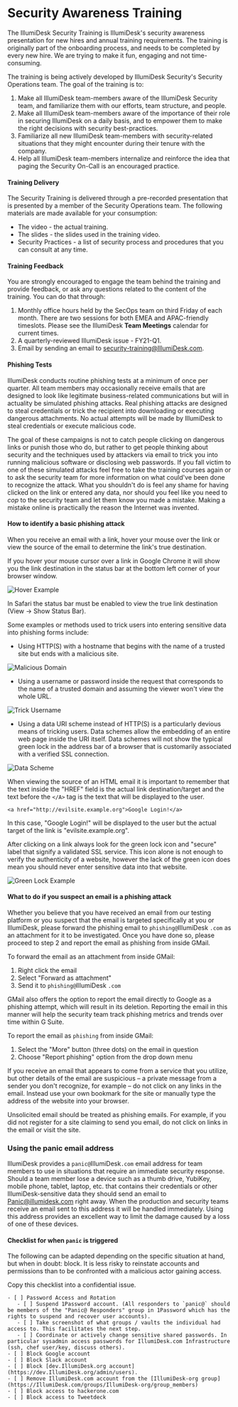 # Security Awareness Training

The IllumiDesk Security Training is IllumiDesk's security awareness presentation for new hires and annual training requirements. The training is originally part of the onboarding process, and needs to be completed by every new hire. We are trying to make it fun, engaging and not time-consuming.

The training is being actively developed by IllumiDesk Security's Security Operations team. The goal of the training is to:

1. Make all IllumiDesk team-members aware of the IllumiDesk  Security team, and familiarize them with our efforts, team structure, and people.
2. Make all IllumiDesk team-members aware of the importance of their role in securing IllumiDesk on a daily basis, and to empower them to make the right decisions with security best-practices.
3. Familiarize all new IllumiDesk team-members with security-related situations that they might encounter during their tenure with the company.
4. Help all IllumiDesk team-members internalize and reinforce the idea that paging the Security On-Call is an encouraged practice.

#### Training Delivery <a id="training-delivery"></a>

The Security Training is delivered through a pre-recorded presentation that is presented by a member of the Security Operations team. The following materials are made available for your consumption:

* The video - the actual training.
* The slides - the slides used in the training video.
* Security Practices - a list of security process and procedures that you can consult at any time.

#### Training Feedback <a id="training-feedback"></a>

You are strongly encouraged to engage the team behind the training and provide feedback, or ask any questions related to the content of the training. You can do that through:

1. Monthly office hours held by the SecOps team on third Friday of each month. There are two sessions for both EMEA and APAC-friendly timeslots. Please see the IllumiDesk **Team Meetings** calendar for current times.
2. A quarterly-reviewed IllumiDesk issue - FY21-Q1.
3. Email by sending an email to security-training@IllumiDesk.com.

#### Phishing Tests <a id="phishing-tests"></a>

IllumiDesk conducts routine phishing tests at a minimum of once per quarter. All team members may occasionally receive emails that are designed to look like legitimate business-related communications but will in actuality be simulated phishing attacks. Real phishing attacks are designed to steal credentials or trick the recipient into downloading or executing dangerous attachments. No actual attempts will be made by IllumiDesk to steal credentials or execute malicious code.

The goal of these campaigns is not to catch people clicking on dangerous links or punish those who do, but rather to get people thinking about security and the techniques used by attackers via email to trick you into running malicious software or disclosing web passwords. If you fall victim to one of these simulated attacks feel free to take the training courses again or to ask the security team for more information on what could've been done to recognize the attack. What you shouldn't do is feel any shame for having clicked on the link or entered any data, nor should you feel like you need to _cop_ to the security team and let them know you made a mistake. Making a mistake online is practically the reason the Internet was invented.

#### How to identify a basic phishing attack <a id="how-to-identify-a-basic-phishing-attack"></a>

When you receive an email with a link, hover your mouse over the link or view the source of the email to determine the link's true destination.

If you hover your mouse cursor over a link in Google Chrome it will show you the link destination in the status bar at the bottom left corner of your browser window.

![Hover Example](https://about.gitlab.com/images/phishing/hover-status-bar-example-chrome.png)

In Safari the status bar must be enabled to view the true link destination \(View -&gt; Show Status Bar\).

Some examples or methods used to trick users into entering sensitive data into phishing forms include:

* Using HTTP\(S\) with a hostname that begins with the name of a trusted site but ends with a malicious site.

![Malicious Domain](https://about.gitlab.com/images/phishing/malicious-domain.png)

* Using a username or password inside the request that corresponds to the name of a trusted domain and assuming the viewer won't view the whole URL.

![Trick Username](https://about.gitlab.com/images/phishing/username-password.png)

* Using a data URI scheme instead of HTTP\(S\) is a particularly devious means of tricking users. Data schemes allow the embedding of an entire web page inside the URI itself. Data schemes will not show the typical green lock in the address bar of a browser that is customarily associated with a verified SSL connection.

![Data Scheme](https://about.gitlab.com/images/phishing/data-scheme.png)

When viewing the source of an HTML email it is important to remember that the text inside the "HREF" field is the actual link destination/target and the text before the `</A>` tag is the text that will be displayed to the user.

`<a href="http://evilsite.example.org">Google Login!</a>`

In this case, "Google Login!" will be displayed to the user but the actual target of the link is "evilsite.example.org".

After clicking on a link always look for the green lock icon and "secure" label that signify a validated SSL service. This icon alone is not enough to verify the authenticity of a website, however the lack of the green icon does mean you should never enter sensitive data into that website.

![Green Lock Example](https://about.gitlab.com/images/phishing/green-lock-example.png)

#### What to do if you suspect an email is a phishing attack <a id="what-to-do-if-you-suspect-an-email-is-a-phishing-attack"></a>

Whether you believe that you have received an email from our testing platform or you suspect that the email is targeted specifically at you or IllumiDesk, please forward the phishing email to `phishing@`IllumiDesk `.com` as an attachment for it to be investigated. Once you have done so, please proceed to step 2 and report the email as phishing from inside GMail.

To forward the email as an attachment from inside GMail:

1. Right click the email
2. Select "Forward as attachment"
3. Send it to `phishing@`IllumiDesk `.com`

GMail also offers the option to report the email directly to Google as a phishing attempt, which will result in its deletion. Reporting the email in this manner will help the security team track phishing metrics and trends over time within G Suite.

To report the email as `phishing` from inside GMail:

1. Select the "More" button \(three dots\) on the email in question
2. Choose "Report phishing" option from the drop down menu

If you receive an email that appears to come from a service that you utilize, but other details of the email are suspicious – a private message from a sender you don't recognize, for example – do not click on any links in the email. Instead use your own bookmark for the site or manually type the address of the website into your browser.

Unsolicited email should be treated as phishing emails. For example, if you did not register for a site claiming to send you email, do not click on links in the email or visit the site.

### Using the panic email address <a id="panic-email"></a>

IllumiDesk provides a `panic@`IllumiDesk`.com` email address for team members to use in situations that require an immediate security response. Should a team member lose a device such as a thumb drive, YubiKey, mobile phone, tablet, laptop, etc. that contains their credentials or other IllumiDesk-sensitive data they should send an email to Panic@illumidesk.com right away. When the production and security teams receive an email sent to this address it will be handled immediately. Using this address provides an excellent way to limit the damage caused by a loss of one of these devices.

#### Checklist for when `panic` is triggered <a id="checklist-for-when-panic-is-triggered"></a>

The following can be adapted depending on the specific situation at hand, but when in doubt: block. It is less risky to reinstate accounts and permissions than to be confronted with a malicious actor gaining access.

Copy this checklist into a confidential issue.

```text
- [ ] Password Access and Rotation
   - [ ] Suspend 1Password account. (All responders to `panic@` should be members of the "Panic@ Responders" group in 1Password which has the rights to suspend and recover user accounts).
   - [ ] Take screenshot of what groups / vaults the individual had access to. This facilitates the next step.
   - [ ] Coordinate or actively change sensitive shared passwords. In particular sysadmin access passwords for IllumiDesk.com Infrastructure (ssh, chef user/key, discuss others).
- [ ] Block Google account
- [ ] Block Slack account
- [ ] Block [dev.IllumiDesk.org account](https://dev.IllumiDesk.org/admin/users).
- [ ] Remove IllumiDesk.com account from the [IllumiDesk-org group](https://IllumiDesk.com/groups/IllumiDesk-org/group_members)
- [ ] Block access to hackerone.com
- [ ] Block access to Tweetdeck
```

